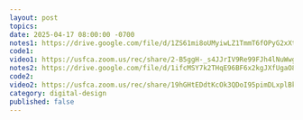```yaml
---
layout: post
topics: 
date: 2025-04-17 08:00:00 -0700
notes1: https://drive.google.com/file/d/1ZS61mi8oUMyiwLZ1TmmT6fOPyG2xXt_F/view?usp=sharing
code1: 
video1: https://usfca.zoom.us/rec/share/2-B5ggH-_s4JJrIV9Re99FJh4lNuWwgczTWV5H80-9zkjSA46B_sx4eSWNrtoxTA.dXjeMAl4mgSF_324
notes2: https://drive.google.com/file/d/1ifcMSY7k2THqE96BF6x2kgJXfUgaO8u_/view?usp=sharing
code2: 
video2: https://usfca.zoom.us/rec/share/19hGHtEDdtKcOk3QDoI95pimDLxplBkpeEYvf6JuHAe_PwRk92OGdspjsd0h6gJU.5rOa_XdhIkEK1dea
category: digital-design
published: false
---
```

